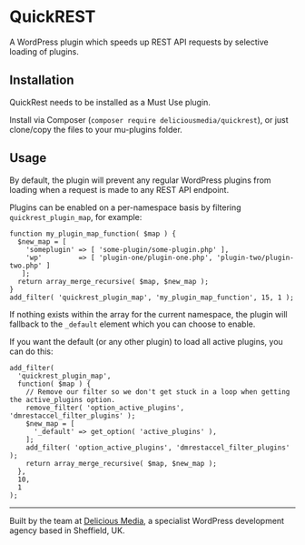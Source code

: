 # QuickREST

A WordPress plugin which speeds up REST API requests by selective loading of plugins.

## Installation

QuickRest needs to be installed as a Must Use plugin.

Install via Composer (`composer require deliciousmedia/quickrest`), or just clone/copy the files to your mu-plugins folder.

## Usage

By default, the plugin will prevent any regular WordPress plugins from loading when a request is made to any REST API endpoint.

Plugins can be enabled on a per-namespace basis by filtering `quickrest_plugin_map`, for example:

```
function my_plugin_map_function( $map ) {
  $new_map = [
    'someplugin' => [ 'some-plugin/some-plugin.php' ],
    'wp'         => [ 'plugin-one/plugin-one.php', 'plugin-two/plugin-two.php' ]
   ];
  return array_merge_recursive( $map, $new_map );
}
add_filter( 'quickrest_plugin_map', 'my_plugin_map_function', 15, 1 );
```

If nothing exists within the array for the current namespace, the plugin will fallback to the `_default` element which you can choose to enable.

If you want the default (or any other plugin) to load all active plugins, you can do this:

```
add_filter(
  'quickrest_plugin_map',
  function( $map ) {
    // Remove our filter so we don't get stuck in a loop when getting the active_plugins option.
    remove_filter( 'option_active_plugins', 'dmrestaccel_filter_plugins' );
    $new_map = [
      '_default' => get_option( 'active_plugins' ),
    ];
    add_filter( 'option_active_plugins', 'dmrestaccel_filter_plugins' );
    return array_merge_recursive( $map, $new_map );
  },
  10,
  1
);
```

---
Built by the team at [Delicious Media](https://www.deliciousmedia.co.uk/), a specialist WordPress development agency based in Sheffield, UK.